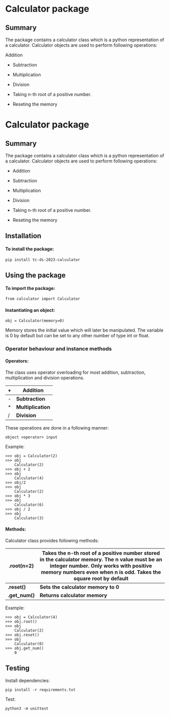 # Calculator package

  

## Summary

  

The package contains a calculator class which is a python representation of a calculator.
Calculator objects are used to perform following
operations:

Addition

 - Subtraction
   
 - Multiplication
   
 - Division
   
 - Taking n-th root of a positive number.
   
 - Reseting the memory

  

# Calculator package

  

## Summary

  

The package contains a calculator class which is a python representation of a calculator.
Calculator objects are used to perform following
operations:

- Addition

 - Subtraction
   
 - Multiplication
   
 - Division
   
 - Taking n-th root of a positive number.
   
 - Reseting the memory

  

## Installation

  

#### To install the package:

    pip install tc-ds-2023-calculator



## Using the package

#### To import the package:

    from calculator import Calculator
    
#### Instantiating an object:

    obj = Calculator(memory=0)

Memory stores the initial value which will later be manipulated. The variable is 0 by default but can be set to any other number of type int or float.

### Operator behaviour and instance methods
#### Operators:


The class uses operator overloading for most addition, subtraction, multiplication and division operations.

 

|+|Addition|
|--|--|
|-|**Subtraction**|
|*| **Multiplication** |
|/|**Division**|



These operations are done in a following manner:

    object <operator> input

Example:

    >>> obj = Calculator(2)
    >>> obj
        Calculator(2)
    >>> obj + 2
    >>> obj
        Calculator(4)
    >>> obj/2
    >>> obj
        Calculator(2)
    >>> obj * 3
    >>> obj
        Calculator(6)
    >>> obj / 2
    >>> obj
        Calculator(3)
    
   #### Methods:
   Calculator class provides following methods:
   
|.root(n=2)| Takes the n-th root of a positive number stored in the calculator memory. The n value must be an integer number. Only works with positive memory numbers even when n is odd. Takes the square root by default|
|--|--|
|**.reset()**| **Sets the calculator memory to 0** |
|**.get_num()**|**Returns calculator memory** |
Example:

    >>> obj = Calculator(4)
    >>> obj.root()
    >>> obj
        Calculator(2)
    >>> obj.reset()
    >>> obj
        Calculator(0)
    >>> obj.get_num()
        0
        

## Testing
Install dependencies:

    pip install -r requirements.txt

Test:

    python3 -m unittest

   
   
   
   
 
